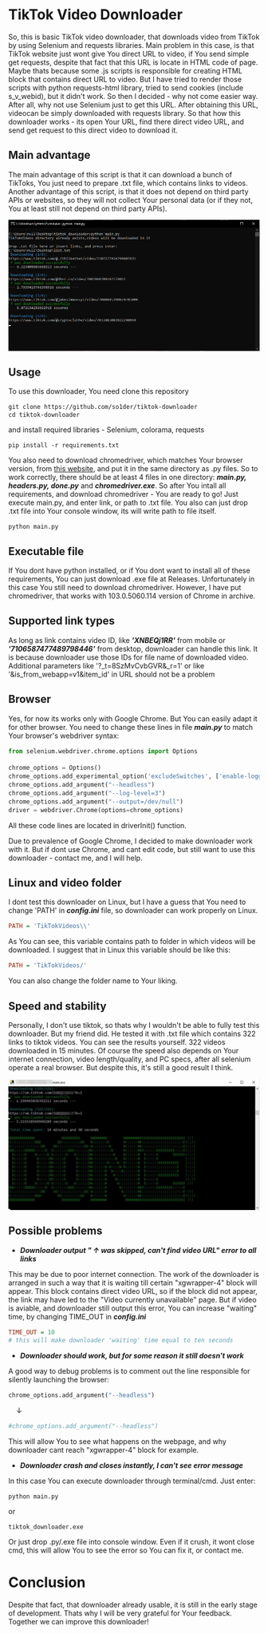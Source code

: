 <h1>TikTok Video Downloader</h1>

So, this is basic TikTok video downloader, that downloads video from TikTok by using Selenium and requests libraries. Main problem in this case, is that TikTok website just wont give You direct URL to video, if You send simple get requests, despite that fact that this URL is locate in HTML code of page. Maybe thats because some .js scripts is responsible for creating HTML block that contains direct URL to video. But I have tried to render those scripts with python requests-html library, tried to send cookies (include s_v_webid), but it didn't work. So then I decided - why not come easier way. After all, why not use Selenium just to get this URL. After obtaining this URL, videocan be simply downloaded with requests library. So that how this downloader works - its open Your URL, find there direct video URL, and send get request to this direct video to download it. 

## Main advantage
The main advantage of this script is that it can download a bunch of TikToks, You just need to prepare .txt file, which contains links to videos.
Another advantage of this script, is that it does not depend on third party APIs or websites, so they will not collect Your personal data (or if they not, You at least still not depend on third party APIs).

<img alt="automated download" align="center" src="https://raw.githubusercontent.com/so1der/tiktok-downloader/main/images/automated_download.png">

## Usage
To use this downloader, You need clone this repository 
```shell
git clone https://github.com/so1der/tiktok-downloader
cd tiktok-downloader
```
and install required libraries - Selenium, colorama, requests
```shell
pip install -r requirements.txt
```
You also need to download chromedriver, which matches Your browser version, from <a href="https://chromedriver.chromium.org/downloads">this website</a>, and put it in the same directory as .py files. So to work correctly, there should be at least 4 files in one directory: <i><b>main.py, headers.py, done.py</b></i> and <i><b>chromedriver.exe</b></i>. So after You intall all requirements, and download chromedriver - You are ready to go! Just execute main.py, and enter link, or path to .txt file. You also can just drop .txt file into Your console window, its will write path to file itself.

```shell
python main.py
```

## Executable file
If You dont have python installed, or if You dont want to install all of these requirements, You can just download .exe file at Releases. Unfortunately in this case You still need to download chromedriver. However, I have put chromedriver, that works with 103.0.5060.114 version of Chrome in archive.

## Supported link types
As long as link contains video ID, like <i><b>'XNBEQj1RR'</b></i> from mobile or <b><i>'7106587477489798446'</b></i> from desktop, downloader can handle this link. It is because downloader use those IDs for file name of downloaded video. Additional parameters like '?_t=8SzMvCvbGVR&_r=1' or like '&is_from_webapp=v1&item_id' in URL should not be a problem

## Browser
Yes, for now its works only with Google Chrome. But You can easily adapt it for other browser. You need to change these lines in file <i><b>main.py</i></b> to match Your browser's webdriver syntax:
```python
from selenium.webdriver.chrome.options import Options

chrome_options = Options()
chrome_options.add_experimental_option('excludeSwitches', ['enable-logging'])
chrome_options.add_argument("--headless")
chrome_options.add_argument("--log-level=3")
chrome_options.add_argument("--output=/dev/null")
driver = webdriver.Chrome(options=chrome_options)
```
All these code lines are located in driverInit() function.

Due to prevalence of Google Chrome, I decided to make downloader work with it. But if dont use Chrome, and cant edit code, but still want to use this downloader - contact me, and I will help.

## Linux and video folder
I dont test this downloader on Linux, but I have a guess that You need to change 'PATH' in <b><i>config.ini</b></i> file, so downloader can work properly on Linux.

```ini
PATH = 'TikTokVideos\\'
```
As You can see, this variable contains path to folder in which videos will be downloaded. I suggest that in Linux this variable should be like this:
```ini
PATH = 'TikTokVideos/'
```
You can also change the folder name to Your liking.

## Speed and stability
Personally, I don't use tiktok, so thats why I wouldn't be able to fully test this downloader. But my friend did. He tested it with .txt file which contains 322 links to tiktok videos. You can see the results yourself. 322 videos downloaded in 15 minutes. Of course the speed also depends on Your internet connection, video length/quality, and PC specs, after all selenium operate a real browser. But despite this, it's still a good result I think.

<img alt="322 videos in 15 minutes" align="center" src="https://raw.githubusercontent.com/so1der/tiktok-downloader/main/images/result.png">

## Possible problems
- <i><b>Downloader output " ↑ was skipped, can't find video URL" error to all links</b></i>

This may be due to poor internet connection. The work of the downloader is arranged in such a way that it is waiting till certain "xgwrapper-4" block will appear. This block contains direct video URL, so if the block did not appear, the link may have led to the "Video currently unavailable" page. But if video is aviable, and downloader still output this error, You can increase "waiting" time, by changing TIME_OUT in <b><i>config.ini</b></i>
```ini
TIME_OUT = 10
# this will make downloader 'waiting' time equal to ten seconds
```

- <i><b>Downloader should work, but for some reason it still doesn't work</b></i>

A good way to debug problems is to comment out the line responsible for silently launching the browser:

```python
chrome_options.add_argument("--headless")
```

    ↓

```python
#chrome_options.add_argument("--headless")
```

This will allow You to see what happens on the webpage, and why downloader cant reach "xgwrapper-4" block for example.

- <i><b>Downloader crash and closes instantly, I can't see error message</b></i>

In this case You can execute downloader through terminal/cmd. Just enter:

```shell
python main.py
```
or
```shell
tiktok_downloader.exe
```
Or just drop .py/.exe file into console window. Even if it crush, it wont close cmd, this will allow You to see the error so You can fix it, or contact me.

# Conclusion

Despite that fact, that downloader already usable, it is still in the early stage of development. Thats why I will be very grateful for Your feedback. Together we can improve this downloader!
